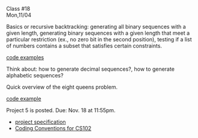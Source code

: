 <div class="lecture1">

<div class="column_date">
<p markdown="block">

Class #18 <br>
Mon,11/04

</p>
</div>
<div class="column_materials">
<p markdown="block">



Basics or recursive backtracking: generating all binary sequences with
a given length, generating binary sequences with a given length that meet a
particular restriction (ex., no zero bit in the second position), testing
if a list of numbers contains a subset that satisfies certain constraints.

[code examples](https://github.com/joannakl/cs102_resources/tree/master/code_examples/recursion/sequences)

Think about: how to generate decimal sequences?, how to generate alphabetic
sequences?

Quick overview of the eight queens problem.

[code example](https://github.com/joannakl/cs102_resources/tree/master/code_examples/recursion/eightQueenProblem)

</p>
</div>

<div class="column_assign">
<p markdown="block">


Project 5 is posted. Due: Nov. 18 at 11:55pm.
- [project specification](hwk/proj5.pdf)
- [Coding Conventions for CS102](notes/CodeConventions.pdf)




</p>
</div>

</div>

